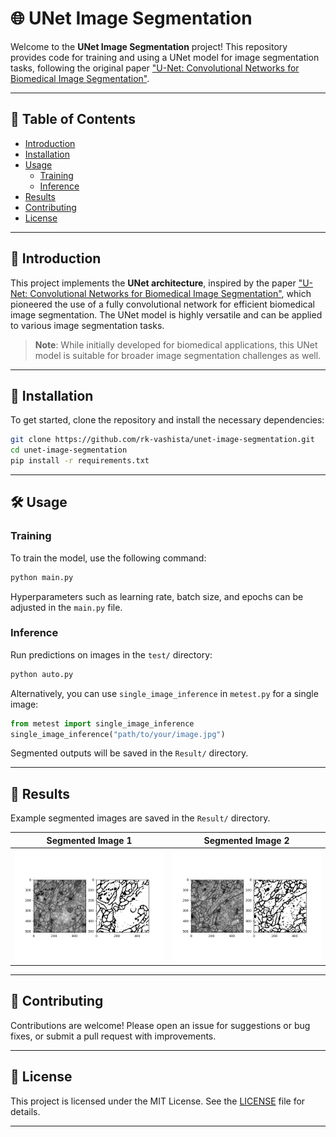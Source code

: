 # 🌐 UNet Image Segmentation

Welcome to the **UNet Image Segmentation** project! This repository provides code for training and using a UNet model for image segmentation tasks, following the original paper ["U-Net: Convolutional Networks for Biomedical Image Segmentation"](https://arxiv.org/pdf/1505.04597).

---

## 🌟 Table of Contents

- [Introduction](#introduction)
- [Installation](#installation)
- [Usage](#usage)
  - [Training](#training)
  - [Inference](#inference)
- [Results](#results)
- [Contributing](#contributing)
- [License](#license)

---

## 📖 Introduction

This project implements the **UNet architecture**, inspired by the paper ["U-Net: Convolutional Networks for Biomedical Image Segmentation"](https://arxiv.org/pdf/1505.04597), which pioneered the use of a fully convolutional network for efficient biomedical image segmentation. The UNet model is highly versatile and can be applied to various image segmentation tasks.

> **Note**: While initially developed for biomedical applications, this UNet model is suitable for broader image segmentation challenges as well.

---

## 🚀 Installation

To get started, clone the repository and install the necessary dependencies:

```sh
git clone https://github.com/rk-vashista/unet-image-segmentation.git
cd unet-image-segmentation
pip install -r requirements.txt
```

---

## 🛠️ Usage

### Training
To train the model, use the following command:

```sh
python main.py
```

Hyperparameters such as learning rate, batch size, and epochs can be adjusted in the `main.py` file.

### Inference
Run predictions on images in the `test/` directory:

```sh
python auto.py
```

Alternatively, you can use `single_image_inference` in `metest.py` for a single image:

```python
from metest import single_image_inference
single_image_inference("path/to/your/image.jpg")
```

Segmented outputs will be saved in the `Result/` directory.

---

## 🎨 Results

Example segmented images are saved in the `Result/` directory.

| Segmented Image 1 | Segmented Image 2 |
|-------------------|-------------------|
| ![Segmented Image 1](Result/result_1.png) | ![Segmented Image 2](Result/result_7.png) |

---

<!-- ## 📂 Pre-Trained Model

Download a sample pre-trained model [here](#) and place it in the `models/` directory for testing.

--- -->

## 🤝 Contributing

Contributions are welcome! Please open an issue for suggestions or bug fixes, or submit a pull request with improvements.

---

## 📄 License

This project is licensed under the MIT License. See the [LICENSE](LICENSE) file for details.

---